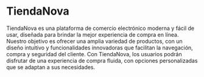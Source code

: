 # TiendaNova
TiendaNova es una plataforma de comercio electrónico moderna y fácil de usar, diseñada para brindar la mejor experiencia de compra en línea. Nuestro objetivo es ofrecer una amplia variedad de productos, con un diseño intuitivo y funcionalidades innovadoras que facilitan la navegación, compra y seguridad del cliente.
Con TiendaNova, los usuarios podrán disfrutar de una experiencia de compra fluida, con opciones personalizadas que se adaptan a sus necesidades.
